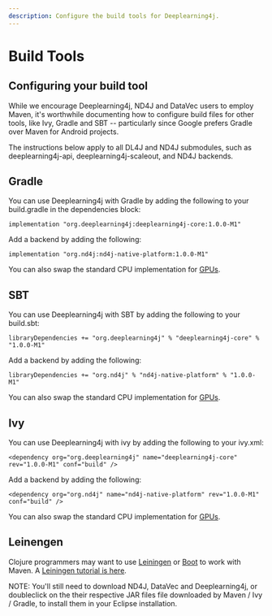 ```yaml
---
description: Configure the build tools for Deeplearning4j.
---
```


# Build Tools

## Configuring your build tool

While we encourage Deeplearning4j, ND4J and DataVec users to employ Maven, it's worthwhile documenting how to configure build files for other tools, like Ivy, Gradle and SBT -- particularly since Google prefers Gradle over Maven for Android projects.

The instructions below apply to all DL4J and ND4J submodules, such as deeplearning4j-api, deeplearning4j-scaleout, and ND4J backends.

## Gradle

You can use Deeplearning4j with Gradle by adding the following to your build.gradle in the dependencies block:

```
implementation "org.deeplearning4j:deeplearning4j-core:1.0.0-M1"
```

Add a backend by adding the following:

```
implementation "org.nd4j:nd4j-native-platform:1.0.0-M1"
```

You can also swap the standard CPU implementation for [GPUs](https://app.gitbook.com/s/-LsGrpMiOeoMSFYK0VJQ-714541269/multi-project/explanation/deeplearning4j/deeplearning4j-config-gpu-cpu).

## SBT

You can use Deeplearning4j with SBT by adding the following to your build.sbt:

```
libraryDependencies += "org.deeplearning4j" % "deeplearning4j-core" % "1.0.0-M1"
```

Add a backend by adding the following:

```
libraryDependencies += "org.nd4j" % "nd4j-native-platform" % "1.0.0-M1"
```

You can also swap the standard CPU implementation for [GPUs](https://app.gitbook.com/s/-LsGrpMiOeoMSFYK0VJQ-714541269/multi-project/explanation/deeplearning4j/deeplearning4j-config-gpu-cpu).

## Ivy

You can use Deeplearning4j with ivy by adding the following to your ivy.xml:

```markup
<dependency org="org.deeplearning4j" name="deeplearning4j-core" rev="1.0.0-M1" conf="build" />
```

Add a backend by adding the following:

```markup
<dependency org="org.nd4j" name="nd4j-native-platform" rev="1.0.0-M1" conf="build" />
```

You can also swap the standard CPU implementation for [GPUs](https://app.gitbook.com/s/-LsGrpMiOeoMSFYK0VJQ-714541269/multi-project/explanation/deeplearning4j/deeplearning4j-config-gpu-cpu).

## Leinengen

Clojure programmers may want to use [Leiningen](https://github.com/technomancy/leiningen/) or [Boot](http://boot-clj.com) to work with Maven. A [Leiningen tutorial is here](https://github.com/technomancy/leiningen/blob/master/doc/TUTORIAL.md).

NOTE: You'll still need to download ND4J, DataVec and Deeplearning4j, or doubleclick on the their respective JAR files file downloaded by Maven / Ivy / Gradle, to install them in your Eclipse installation.
